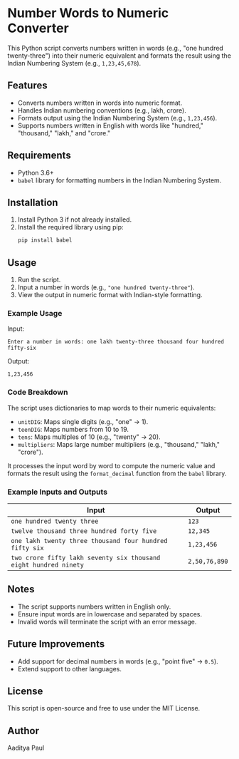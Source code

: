 # Number Words to Numeric Converter

This Python script converts numbers written in words (e.g., "one hundred twenty-three") into their numeric equivalent and formats the result using the Indian Numbering System (e.g., `1,23,45,678`).

## Features

- Converts numbers written in words into numeric format.
- Handles Indian numbering conventions (e.g., lakh, crore).
- Formats output using the Indian Numbering System (e.g., `1,23,456`).
- Supports numbers written in English with words like "hundred," "thousand," "lakh," and "crore."

## Requirements

- Python 3.6+
- `babel` library for formatting numbers in the Indian Numbering System.

## Installation

1. Install Python 3 if not already installed.
2. Install the required library using pip:
   ```bash
   pip install babel
   ```

## Usage

1. Run the script.
2. Input a number in words (e.g., `"one hundred twenty-three"`).
3. View the output in numeric format with Indian-style formatting.

### Example Usage

Input:

```plaintext
Enter a number in words: one lakh twenty-three thousand four hundred fifty-six
```

Output:

```plaintext
1,23,456
```

### Code Breakdown

The script uses dictionaries to map words to their numeric equivalents:

- `unitDIG`: Maps single digits (e.g., "one" -> 1).
- `teenDIG`: Maps numbers from 10 to 19.
- `tens`: Maps multiples of 10 (e.g., "twenty" -> 20).
- `multipliers`: Maps large number multipliers (e.g., "thousand," "lakh," "crore").

It processes the input word by word to compute the numeric value and formats the result using the `format_decimal` function from the `babel` library.

### Example Inputs and Outputs

| Input                                                            | Output        |
| ---------------------------------------------------------------- | ------------- |
| `one hundred twenty three`                                       | `123`         |
| `twelve thousand three hundred forty five`                       | `12,345`      |
| `one lakh twenty three thousand four hundred fifty six`          | `1,23,456`    |
| `two crore fifty lakh seventy six thousand eight hundred ninety` | `2,50,76,890` |

## Notes

- The script supports numbers written in English only.
- Ensure input words are in lowercase and separated by spaces.
- Invalid words will terminate the script with an error message.

## Future Improvements

- Add support for decimal numbers in words (e.g., "point five" -> `0.5`).
- Extend support to other languages.

## License

This script is open-source and free to use under the MIT License.

## Author

Aaditya Paul

